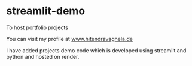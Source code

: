 # streamlit-demo
To host portfolio projects

You can visit my profile at www.hitendravaghela.de 

I have added projects demo code which is developed using streamlit and python and hosted on render.

